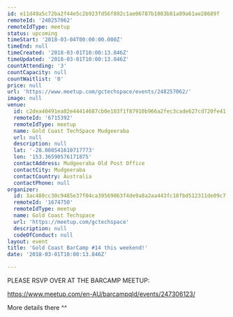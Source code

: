 ```yaml
---
id: e11d49a5c72ba2f44e5c2b923fd56f892c1ae06787b1083b81a89a61ae28689f
remoteId: '248257062'
remoteIdType: meetup
status: upcoming
timeStart: '2018-03-04T00:00:00.000Z'
timeEnd: null
timeCreated: '2018-03-01T10:00:13.846Z'
timeUpdated: '2018-03-01T10:00:13.846Z'
countAttending: '3'
countCapacity: null
countWaitlist: '0'
price: null
url: 'https://www.meetup.com/gctechspace/events/248257062/'
image: null
venue:
  id: c2dea40491ea82e44414687cb0e103f1f87910b966a2fec3cade627cd720fe41
  remoteId: '6715392'
  remoteIdType: meetup
  name: Gold Coast TechSpace Mudgeeraba
  url: null
  description: null
  lat: '-28.080541610717773'
  lon: '153.36590576171875'
  contactAddress: Mudgeeraba Old Post Office
  contactCity: Mudgeeraba
  contactCountry: Australia
  contactPhone: null
organizer:
  id: 3ac480cc30c9485e37f04ca39569063f4de9a8a2aa443fc18fbd512311de09c7
  remoteId: '1674750'
  remoteIdType: meetup
  name: Gold Coast Techspace
  url: 'https://meetup.com/gctechspace'
  description: null
  codeOfConduct: null
layout: event
title: 'Gold Coast BarCamp #14 this weekend!'
date: '2018-03-01T10:00:13.846Z'

---
```

<p>PLEASE RSVP OVER AT THE BARCAMP MEETUP:</p> <p><a href="https://www.meetup.com/en-AU/barcampqld/events/247306123/" class="linkified">https://www.meetup.com/en-AU/barcampqld/events/247306123/</a></p> <p>More details there ^^</p>

